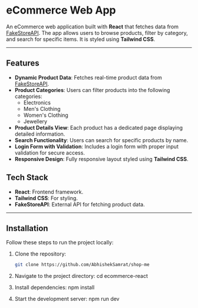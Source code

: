 # eCommerce Web App

An eCommerce web application built with **React** that fetches data from [FakeStoreAPI](https://fakestoreapi.com/products). The app allows users to browse products, filter by category, and search for specific items. It is styled using **Tailwind CSS**.

---

## Features
- **Dynamic Product Data**: Fetches real-time product data from [FakeStoreAPI](https://fakestoreapi.com/products).
- **Product Categories**: Users can filter products into the following categories:
  - Electronics
  - Men's Clothing
  - Women's Clothing
  - Jewellery
- **Product Details View**: Each product has a dedicated page displaying detailed information.
- **Search Functionality**: Users can search for specific products by name.
- **Login Form with Validation**: Includes a login form with proper input validation for secure access.
- **Responsive Design**: Fully responsive layout styled using **Tailwind CSS**.


## Tech Stack
- **React**: Frontend framework.
- **Tailwind CSS**: For styling.
- **FakeStoreAPI**: External API for fetching product data.

---

## Installation

Follow these steps to run the project locally:

1. Clone the repository:
   ```bash
   git clone https://github.com/AbhishekSamrat/shop-me

2. Navigate to the project directory:
    cd ecommerce-react

3. Install dependencies:
   npm install

4. Start the development server:
    npm run dev    

   

